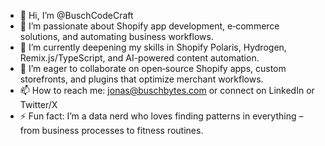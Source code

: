 - 👋 Hi, I’m @BuschCodeCraft  
- 👀 I’m passionate about Shopify app development, e‑commerce solutions, and automating business workflows.  
- 🌱 I’m currently deepening my skills in Shopify Polaris, Hydrogen, Remix.js/TypeScript, and AI-powered content automation.  
- 💞️ I’m eager to collaborate on open‑source Shopify apps, custom storefronts, and plugins that optimize merchant workflows.  
- 📫 How to reach me: jonas@buschbytes.com or connect on LinkedIn or Twitter/X
- ⚡ Fun fact:  I’m a data nerd who loves finding patterns in everything – from business processes to fitness routines.

<!---
BuschCodeCraft/BuschCodeCraft is a ✨ special ✨ repository because its `README.md` (this file) appears on your GitHub profile.
You can click the Preview link to take a look at your changes.
--->
